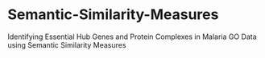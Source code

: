 # Semantic-Similarity-Measures
Identifying Essential Hub Genes and Protein Complexes in Malaria GO Data using Semantic Similarity Measures
